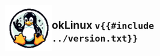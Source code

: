 <div style="display: flex; align-items: center">
    <img
      src="https://raw.githubusercontent.com/sevki/kernel/main/Documentation/images/okLinux.png"
      width="124"
    />
    <h1>okLinux <code>v{{#include ../version.txt}}</code></h1>
  </div>
  